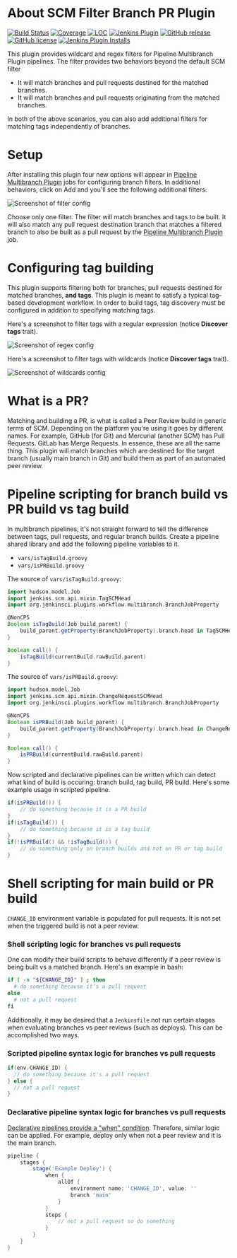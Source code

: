 # About SCM Filter Branch PR Plugin

[![Build Status](https://ci.jenkins.io/job/Plugins/job/scm-filter-branch-pr-plugin/job/main/badge/icon)](https://ci.jenkins.io/job/Plugins/job/scm-filter-branch-pr-plugin/job/main/)
[![Coverage](https://ci.jenkins.io/job/Plugins/job/scm-filter-branch-pr-plugin/job/main/badge/icon?status=${instructionCoverage}&subject=coverage&color=${colorInstructionCoverage})](https://ci.jenkins.io/job/Plugins/job/scm-filter-branch-pr-plugin/job/main)
[![LOC](https://ci.jenkins.io/job/Plugins/job/scm-filter-branch-pr-plugin/job/main/badge/icon?job=test&status=${lineOfCode}&subject=line%20of%20code&color=blue)](https://ci.jenkins.io/job/Plugins/job/scm-filter-branch-pr-plugin/job/main)
[![Jenkins Plugin](https://img.shields.io/jenkins/plugin/v/scm-filter-branch-pr.svg)](https://plugins.jenkins.io/scm-filter-branch-pr)
[![GitHub release](https://img.shields.io/github/release/jenkinsci/scm-filter-branch-pr-plugin.svg?label=changelog)](https://github.com/jenkinsci/scm-filter-branch-pr-plugin/releases/latest)
[![GitHub license](https://img.shields.io/github/license/jenkinsci/scm-filter-branch-pr-plugin)](https://github.com/jenkinsci/scm-filter-branch-pr-plugin/blob/master/LICENSE.md)
[![Jenkins Plugin Installs](https://img.shields.io/jenkins/plugin/i/scm-filter-branch-pr.svg?color=blue)](https://plugins.jenkins.io/scm-filter-branch-pr)

This plugin provides wildcard and regex filters for Pipeline Multibranch Plugin
pipelines.  The filter provides two behaviors beyond the default SCM filter

* It will match branches and pull requests destined for the matched
  branches.
* It will match branches and pull requests originating from the matched
  branches.

In both of the above scenarios, you can also add additional filters for matching
tags independently of branches.

# Setup

After installing this plugin four new options will appear in [Pipeline
Multibranch Plugin][multibranch-pipeline] jobs for configuring branch filters.
In additional behaviors, click on Add and you'll see the following additional
filters:

![Screenshot of filter config][screenshot-config]

Choose only one filter.  The filter will match branches and tags to be built.
It will also match any pull request destination branch that matches a filtered
branch to also be built as a pull request by the [Pipeline Multibranch
Plugin][multibranch-pipeline] job.

# Configuring tag building

This plugin supports filtering both for branches, pull requests destined for
matched branches, **and tags**.  This plugin is meant to satisfy a typical
tag-based development workflow.  In order to build tags, tag discovery must be
configured in addition to specifying matching tags.

Here's a screenshot to filter tags with a regular expression (notice **Discover
tags** trait).

![Screenshot of regex config][screenshot-regex]

Here's a screenshot to filter tags with wildcards (notice **Discover tags**
trait).

![Screenshot of wildcards config][screenshot-wildcards]

# What is a PR?

Matching and building a PR, is what is called a Peer Review build in generic
terms of SCM.  Depending on the platform you're using it goes by different
names.  For example, GitHub (for Git) and Mercurial (another SCM) has Pull
Requests.  GitLab has Merge Requests.  In essence, these are all the same thing.
This plugin will match branches which are destined for the target branch
(usually main branch in Git) and build them as part of an automated peer
review.

# Pipeline scripting for branch build vs PR build vs tag build

In multibranch pipelines, it's not straight forward to tell the difference
between tags, pull requests, and regular branch builds.  Create a pipeline
shared library and add the following pipeline variables to it.

* `vars/isTagBuild.groovy`
* `vars/isPRBuild.groovy`

The source of `vars/isTagBuild.groovy`:

```groovy
import hudson.model.Job
import jenkins.scm.api.mixin.TagSCMHead
import org.jenkinsci.plugins.workflow.multibranch.BranchJobProperty

@NonCPS
Boolean isTagBuild(Job build_parent) {
    build_parent.getProperty(BranchJobProperty).branch.head in TagSCMHead
}

Boolean call() {
    isTagBuild(currentBuild.rawBuild.parent)
}
```

The source of `vars/isPRBuild.groovy`:

```groovy
import hudson.model.Job
import jenkins.scm.api.mixin.ChangeRequestSCMHead
import org.jenkinsci.plugins.workflow.multibranch.BranchJobProperty

@NonCPS
Boolean isPRBuild(Job build_parent) {
    build_parent.getProperty(BranchJobProperty).branch.head in ChangeRequestSCMHead
}

Boolean call() {
    isPRBuild(currentBuild.rawBuild.parent)
}
```

Now scripted and declarative pipelines can be written which can detect what
kind of build is occuring: branch build, tag build, PR build.  Here's some
example usage in scripted pipeline.

```groovy
if(isPRBuild()) {
    // do something because it is a PR build
}
if(isTagBuild()) {
    // do something because it is a tag build
}
if(!isPRBuild() && !isTagBuild()) {
    // do something only on branch builds and not on PR or tag build
}
```

# Shell scripting for main build or PR build

`CHANGE_ID` environment variable is populated for pull requests.  It is not set
when the triggered build is not a peer review.

### Shell scripting logic for branches vs pull requests

One can modify their build scripts to behave differently if a peer review is
being built vs a matched branch.  Here's an example in bash:

```bash
if [ -n "${CHANGE_ID}" ] ; then
  # do something because it's a pull request
else
  # not a pull request
fi
```

Additionally, it may be desired that a `Jenkinsfile` not run certain stages
when evaluating branches vs peer reviews (such as deploys).  This can be
accomplished two ways.

### Scripted pipeline syntax logic for branches vs pull requests

```groovy
if(env.CHANGE_ID) {
  // do something because it's a pull request
} else {
  // not a pull request
}
```

### Declarative pipeline syntax logic for branches vs pull requests

[Declarative pipelines provide a "when" condition][declarative-when].
Therefore, similar logic can be applied.  For example, deploy only when not a
peer review and it is the main branch.

```groovy
pipeline {
    stages {
        stage('Example Deploy') {
            when {
                allOf {
                    environment name: 'CHANGE_ID', value: ''
                    branch 'main'
                }
            }
            steps {
                // not a pull request so do something
            }
        }
    }
}
```

[declarative-when]: https://jenkins.io/doc/book/pipeline/syntax/#when
[multibranch-pipeline]: https://wiki.jenkins.io/display/JENKINS/Pipeline+Multibranch+Plugin
[screenshot-config]: https://github.com/jenkinsci/scm-filter-branch-pr-plugin/raw/main/docs/images/screenshot-config.png
[screenshot-regex]: https://github.com/jenkinsci/scm-filter-branch-pr-plugin/raw/main/docs/images/screenshot-regex.png
[screenshot-wildcards]: https://github.com/jenkinsci/scm-filter-branch-pr-plugin/raw/main/docs/images/screenshot-wildcards.png
